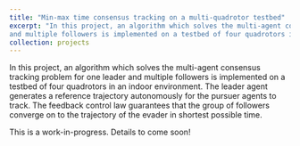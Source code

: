 ```yaml
---
title: "Min-max time consensus tracking on a multi-quadrotor testbed"
excerpt: "In this project, an algorithm which solves the multi-agent consensus tracking problem for one leader
and multiple followers is implemented on a testbed of four quadrotors in an indoor environment. <br/><img src='/images/indoor_consensus_tracking.png'>"
collection: projects
---
```


In this project, an algorithm which solves the multi-agent consensus tracking problem for one leader and multiple followers is implemented on a testbed of four quadrotors in an indoor environment. The leader agent generates a reference trajectory autonomously for the pursuer agents to track. The feedback control law guarantees that the group of followers converge on to the trajectory of the evader in shortest possible time.

This is a work-in-progress. Details to come soon!
